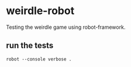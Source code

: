 # weirdle-robot
Testing the weirdle game using robot-framework.

## run the tests
`robot --console verbose .`